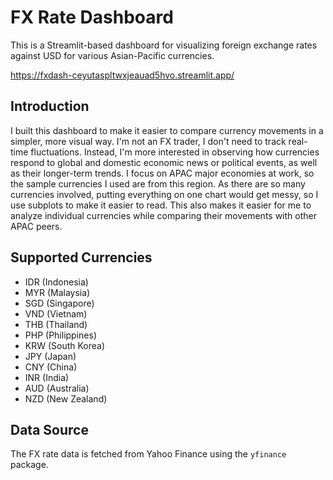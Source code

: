 # FX Rate Dashboard

This is a Streamlit-based dashboard for visualizing foreign exchange rates against USD for various Asian-Pacific currencies.

https://fxdash-ceyutaspltwxjeauad5hvo.streamlit.app/

## Introduction

I built this dashboard to make it easier to compare currency movements in a simpler, more visual way. I'm not an FX trader, I don't need to track real-time fluctuations. Instead, I'm more interested in observing how currencies respond to global and domestic economic news or political events, as well as their longer-term trends. I focus on APAC major economies at work, so the sample currencies I used are from this region. As there are so many currencies involved, putting everything on one chart would get messy, so I use subplots to make it easier to read. This also makes it easier for me to analyze individual currencies while comparing their movements with other APAC peers.

## Supported Currencies

- IDR (Indonesia)
- MYR (Malaysia)
- SGD (Singapore)
- VND (Vietnam)
- THB (Thailand)
- PHP (Philippines)
- KRW (South Korea)
- JPY (Japan)
- CNY (China)
- INR (India)
- AUD (Australia)
- NZD (New Zealand)

## Data Source

The FX rate data is fetched from Yahoo Finance using the `yfinance` package.

